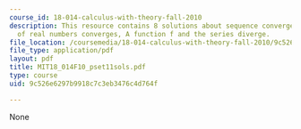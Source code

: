 ```yaml
---
course_id: 18-014-calculus-with-theory-fall-2010
description: This resource contains 8 solutions about sequence converges, Cauchy sequence
  of real numbers converges, A function f and the series diverge.
file_location: /coursemedia/18-014-calculus-with-theory-fall-2010/9c526e6297b9918c7c3eb3476c4d764f_MIT18_014F10_pset11sols.pdf
file_type: application/pdf
layout: pdf
title: MIT18_014F10_pset11sols.pdf
type: course
uid: 9c526e6297b9918c7c3eb3476c4d764f

---
```

None